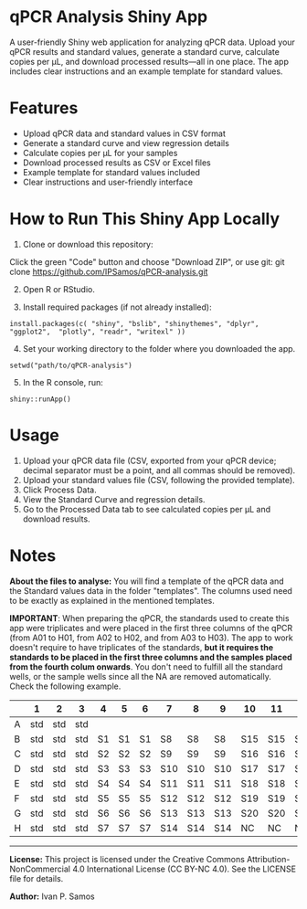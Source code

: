 # qPCR Analysis Shiny App
A user-friendly Shiny web application for analyzing qPCR data. Upload your qPCR results and standard values, generate a standard curve, calculate copies per µL, and download processed results—all in one place. The app includes clear instructions and an example template for standard values.

# Features
- Upload qPCR data and standard values in CSV format
- Generate a standard curve and view regression details
- Calculate copies per µL for your samples
- Download processed results as CSV or Excel files
- Example template for standard values included
- Clear instructions and user-friendly interface

# How to Run This Shiny App Locally
1. Clone or download this repository:
   
Click the green "Code" button and choose "Download ZIP", or use git:
git clone https://github.com/IPSamos/qPCR-analysis.git

2. Open R or RStudio.

3. Install required packages (if not already installed):

`install.packages(c(
  "shiny", "bslib", "shinythemes", "dplyr", "ggplot2", 
  "plotly", "readr", "writexl"
))`

4. Set your working directory to the folder where you downloaded the app.

`setwd("path/to/qPCR-analysis")`

5. In the R console, run:

`shiny::runApp()`

# Usage
1. Upload your qPCR data file (CSV, exported from your qPCR device; decimal separator must be a point, and all commas should be removed).
2. Upload your standard values file (CSV, following the provided template).
3. Click Process Data.
4. View the Standard Curve and regression details.
5. Go to the Processed Data tab to see calculated copies per µL and download results.


# Notes

**About the files to analyse:** You will find a template of the qPCR data and the Standard values data in the folder "templates". The columns used need to be exactly as explained in the mentioned templates.

**IMPORTANT**: When preparing the qPCR, the standards used to create this app were triplicates and were placed in the first three columns of the qPCR (from A01 to H01, from A02 to H02, and from A03 to H03). The app to work doesn't require to have triplicates of the standards, **but it requires the standards to be placed in the first three columns and the samples placed from the fourth colum onwards**. You don't need to fulfill all the standard wells, or the sample wells since all the NA are removed automatically. Check the following example. 

|   | 1   | 2   | 3   | 4   | 5   | 6   | 7   | 8   | 9   | 10  | 11  | 12  |
|---|-----|-----|-----|-----|-----|-----|-----|-----|-----|-----|-----|-----|
| A | std | std | std |     |     |     |     |     |     |     |     |     |
| B | std | std | std | S1  | S1  | S1  | S8  | S8  | S8  | S15 | S15 | S15 |
| C | std | std | std | S2  | S2  | S2  | S9  | S9  | S9  | S16 | S16 | S16 |
| D | std | std | std | S3  | S3  | S3  | S10 | S10 | S10 | S17 | S17 | S17 |
| E | std | std | std | S4  | S4  | S4  | S11 | S11 | S11 | S18 | S18 | S18 |
| F | std | std | std | S5  | S5  | S5  | S12 | S12 | S12 | S19 | S19 | S19 |
| G | std | std | std | S6  | S6  | S6  | S13 | S13 | S13 | S20 | S20 | S20 |
| H | std | std | std | S7  | S7  | S7  | S14 | S14 | S14 | NC  | NC  | NC  |

---

**License:**
This project is licensed under the Creative Commons Attribution-NonCommercial 4.0 International License (CC BY-NC 4.0).
See the LICENSE file for details.

**Author:**
Ivan P. Samos
